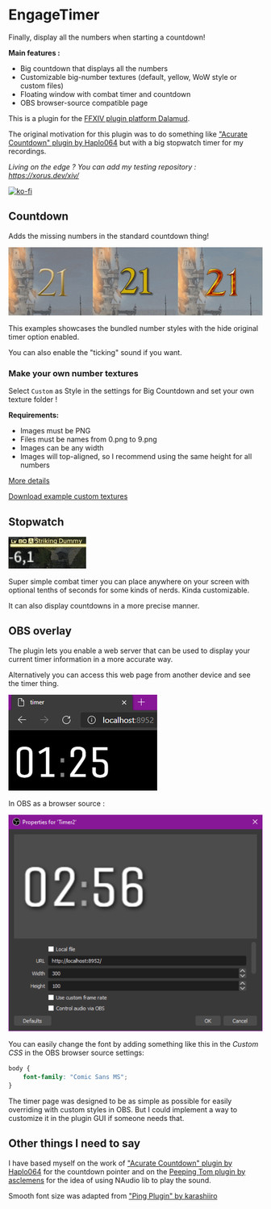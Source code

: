 # EngageTimer

Finally, display all the numbers when starting a countdown!

**Main features :**

- Big countdown that displays all the numbers
- Customizable big-number textures (default, yellow, WoW style or custom files)
- Floating window with combat timer and countdown
- OBS browser-source compatible page

This is a plugin for the [FFXIV plugin platform Dalamud](https://github.com/goatcorp/FFXIVQuickLauncher).

The original motivation for this plugin was to do something like
["Acurate Countdown" plugin by Haplo064](https://github.com/Haplo064/Europe)
but with a big stopwatch timer for my recordings.

*Living on the edge ? You can add my testing repository : https://xorus.dev/xiv/*

[![ko-fi](https://ko-fi.com/img/githubbutton_sm.svg)](https://ko-fi.com/T6T26N988)

## Countdown

Adds the missing numbers in the standard countdown thing!

![Countdown example](Doc/countdown.gif)

This examples showcases the bundled number styles with the hide original timer option enabled.

You can also enable the "ticking" sound if you want.

### Make your own number textures

Select `Custom` as Style in the settings for Big Countdown and set your own texture folder !

**Requirements:**

- Images must be PNG
- Files must be names from 0.png to 9.png
- Images can be any width
- Images will top-aligned, so I recommend using the same height for all numbers

[More details](Data/numbers/README.md)

[Download example custom textures](Doc/custom_example.zip)

## Stopwatch

![Stopwatch example](Doc/stopwatch.gif)

Super simple combat timer you can place anywhere on your screen with optional tenths of seconds for some kinds of nerds.
Kinda customizable.

It can also display countdowns in a more precise manner.

## OBS overlay

The plugin lets you enable a web server that can be used to display your current timer information in a more accurate
way.

Alternatively you can access this web page from another device and see the timer thing.

![Web page](Doc/overlay.png)

In OBS as a browser source :

![OBS Setup](Doc/OBS.png)

You can easily change the font by adding something like this in the *Custom CSS* in the OBS browser source settings:

```css
body {
    font-family: "Comic Sans MS";
}
```

The timer page was designed to be as simple as possible for easily overriding with custom styles in OBS. But I could
implement a way to customize it in the plugin GUI if someone needs that.

## Other things I need to say

I have based myself on the work of ["Acurate Countdown" plugin by Haplo064](https://github.com/Haplo064/Europe)
for the countdown pointer and on the [Peeping Tom plugin by asclemens](https://git.sr.ht/~jkcclemens/PeepingTom) for the
idea of using NAudio lib to play the sound.

Smooth font size was adapted from ["Ping Plugin" by karashiiro](https://github.com/karashiiro/PingPlugin) 
